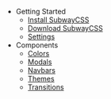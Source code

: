 * Getting Started
  * [Install SubwayCSS](install-subwaycss.md)
  * [Download SubwayCSS](download-subwaycss.md)
  * [Settings](settings.md)
* Components
  * [Colors](colors.md)
  * [Modals](modals.md)
  * [Navbars](navbars.md)
  * [Themes](themes.md)
  * [Transitions](transitions.md)

